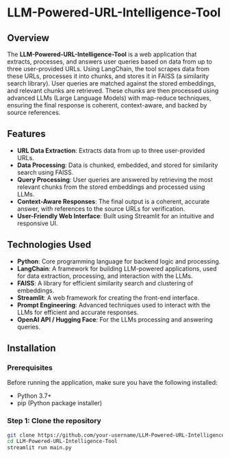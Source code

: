 # LLM-Powered-URL-Intelligence-Tool

## Overview

The **LLM-Powered-URL-Intelligence-Tool** is a web application that extracts, processes, and answers user queries based on data from up to three user-provided URLs. Using LangChain, the tool scrapes data from these URLs, processes it into chunks, and stores it in FAISS (a similarity search library). User queries are matched against the stored embeddings, and relevant chunks are retrieved. These chunks are then processed using advanced LLMs (Large Language Models) with map-reduce techniques, ensuring the final response is coherent, context-aware, and backed by source references.

## Features

- **URL Data Extraction**: Extracts data from up to three user-provided URLs.
- **Data Processing**: Data is chunked, embedded, and stored for similarity search using FAISS.
- **Query Processing**: User queries are answered by retrieving the most relevant chunks from the stored embeddings and processed using LLMs.
- **Context-Aware Responses**: The final output is a coherent, accurate answer, with references to the source URLs for verification.
- **User-Friendly Web Interface**: Built using Streamlit for an intuitive and responsive UI.

## Technologies Used

- **Python**: Core programming language for backend logic and processing.
- **LangChain**: A framework for building LLM-powered applications, used for data extraction, processing, and interaction with the LLMs.
- **FAISS**: A library for efficient similarity search and clustering of embeddings.
- **Streamlit**: A web framework for creating the front-end interface.
- **Prompt Engineering**: Advanced techniques used to interact with the LLMs for efficient and accurate responses.
- **OpenAI API / Hugging Face**: For the LLMs processing and answering queries.

## Installation

### Prerequisites

Before running the application, make sure you have the following installed:

- Python 3.7+
- pip (Python package installer)

### Step 1: Clone the repository

```bash
git clone https://github.com/your-username/LLM-Powered-URL-Intelligence-Tool.git
cd LLM-Powered-URL-Intelligence-Tool
streamlit run main.py
